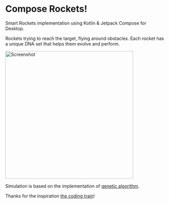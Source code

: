 # Compose Rockets!

Smart Rockets implementation using Kotlin & Jetpack Compose for Desktop.

Rockets trying to reach the target, flying around obstacles.
Each rocket has a unique DNA set that helps them evolve and perform.

<img src=".screenshots/screenshot_01" alt="Screenshot" width="400" />

Simulation is based on the implementation of [genetic algorithm](https://en.wikipedia.org/wiki/Genetic_algorithm).

Thanks for the inspiration [the coding train](https://thecodingtrain.com/CodingChallenges/029-smartrockets.html)!
